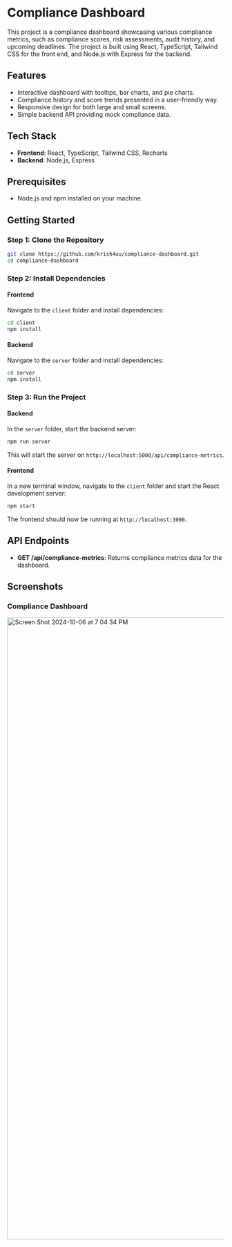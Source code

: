 # Compliance Dashboard

This project is a compliance dashboard showcasing various compliance metrics, such as compliance scores, risk assessments, audit history, and upcoming deadlines. The project is built using React, TypeScript, Tailwind CSS for the front end, and Node.js with Express for the backend.

## Features

- Interactive dashboard with tooltips, bar charts, and pie charts.
- Compliance history and score trends presented in a user-friendly way.
- Responsive design for both large and small screens.
- Simple backend API providing mock compliance data.

## Tech Stack

- **Frontend**: React, TypeScript, Tailwind CSS, Recharts
- **Backend**: Node.js, Express

## Prerequisites

- Node.js and npm installed on your machine.

## Getting Started

### Step 1: Clone the Repository

```bash
git clone https://github.com/krish4uu/compliance-dashboard.git
cd compliance-dashboard
```

### Step 2: Install Dependencies

#### Frontend

Navigate to the `client` folder and install dependencies:

```bash
cd client
npm install
```

#### Backend

Navigate to the `server` folder and install dependencies:

```bash
cd server
npm install
```

### Step 3: Run the Project

#### Backend

In the `server` folder, start the backend server:

```bash
npm run server
```

This will start the server on `http://localhost:5000/api/compliance-metrics`.

#### Frontend

In a new terminal window, navigate to the `client` folder and start the React development server:

```bash
npm start
```

The frontend should now be running at `http://localhost:3000`.


## API Endpoints

- **GET /api/compliance-metrics**: Returns compliance metrics data for the dashboard.

## Screenshots

### Compliance Dashboard
<img width="1440" alt="Screen Shot 2024-10-06 at 7 04 34 PM" src="https://github.com/user-attachments/assets/2e959c01-ba84-4f31-ada3-d017a6659c2b">



